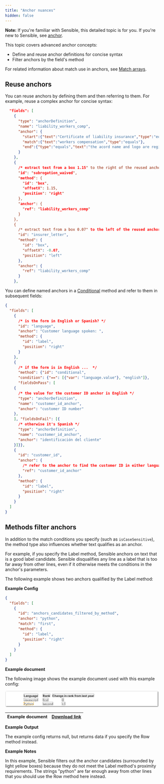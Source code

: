 ```yaml
---
title: "Anchor nuances"
hidden: false
---
```


**Note:** If you're familiar with Sensible, this detailed topic is for you. If you're new to Sensible, see [anchor](doc:anchor).

This topic covers advanced anchor concepts:

- Define and reuse anchor definitions for concise syntax
- Filter anchors by the field's method

For related information about match use in anchors, see [Match arrays](doc:match-arrays).

## Reuse anchors

You can reuse anchors by defining them and then referring to them. For example, reuse a complex anchor for concise syntax:

```json
  "fields": [
    {
      "type": "anchorDefinition",
      "name": "liability_workers_comp",
      "anchor": {
        "start":{"text":"Certificate of liability insurance","type":"equals"},
        "match":{"text":"workers compensation","type":"equals"},
        "end":{"type":"equals","text":"the acord name and logo are registered marks of acord"}
      }
    },
    {
      /* extract text from a box 1.15" to the right of the reused anchor  */
      "id": "subrogation_waived",
      "method": {
        "id": "box",
        "offsetX": 1.15,
        "position": "right"
      },
      "anchor": {
        "ref": "liability_workers_comp"
      }
    },
    {
      /* extract text from a box 0.07" to the left of the reused anchor  */
      "id": "insurer_letter",
      "method": {
        "id": "box",
        "offsetX": -0.07,
        "position": "left"
      },
      "anchor": {
        "ref": "liability_workers_comp"
      }
    },
```

You can define named anchors in a [Conditional](doc:conditional) method and refer to them in subsequent fields:

```json
{
  "fields": [
    {
      /* is the form in English or Spanish? */
      "id": "language",
      "anchor": "Customer language spoken: ",
      "method": {
        "id": "label",
        "position": "right"
      }
    },
    {
      /* if the form is in English ...  */  
      "method": {"id": "conditional",
      "condition": {"==": [{"var": "language.value"}, "english"]},
      "fieldsOnPass": [
    {
      /* the value for the customer ID anchor is English */
      "type": "anchorDefinition",
      "name": "customer_id_anchor",
      "anchor": "customer ID number"
    },
    ], "fieldsOnFail": [{
      /* otherwise it's Spanish */  
      "type": "anchorDefinition",
      "name": "customer_id_anchor",
      "anchor": "identificación del cliente"
    }]}},
    {
      "id": "customer_id",
      "anchor": {
        /* refer to the anchor to find the customer ID in either language  */
        "ref": "customer_id_anchor"
      },
      "method": {
        "id": "label",
        "position": "right"
      }
    }
  ]
}
```

Methods filter anchors
-----

In addition to the match conditions you specify (such as `isCaseSensitive`), the method type also influences whether text qualifies as an anchor.

For example, if you specify the Label method, Sensible anchors on text that is a good label candidate. Sensible disqualifies any line as a label that is too far away from other lines, even if it otherwise meets the conditions in the anchor's parameters.

The following example shows two anchors qualified by the Label method:

**Example Config**

```json
{
  "fields": [
    {
      "id": "anchors_candidates_filtered_by_method",
      "anchor": "python",
      "match": "first",
      "method": {
        "id": "label",
        "position": "right"
      }
    }
  ]
}
```

**Example document**

The following image shows the example document used with this example config:

![Click to enlarge](https://raw.githubusercontent.com/sensible-hq/sensible-docs/main/readme-sync/assets/v0/images/final/ui_filtered_anchor.png)


| Example document | [Download link](https://raw.githubusercontent.com/sensible-hq/sensible-docs/main/readme-sync/assets/v0/pdfs/row_column.pdf) |
| ----------- | ------------------------------------------------------------ |

**Example Output**

The example config returns null, but returns data if you specify the Row method instead.

**Example Notes**

In this example, Sensible filters out the anchor candidates (surrounded by light yellow boxes) because they do not meet the Label method's proximity requirements. The strings "python" are far enough away from other lines that you should use the Row method here instead. 
